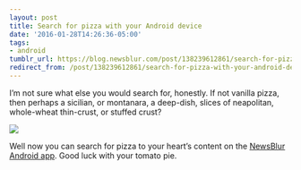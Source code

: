 ```yaml
---
layout: post
title: Search for pizza with your Android device
date: '2016-01-28T14:26:36-05:00'
tags:
- android
tumblr_url: https://blog.newsblur.com/post/138239612861/search-for-pizza-with-your-android-device
redirect_from: /post/138239612861/search-for-pizza-with-your-android-device/
---
```

I’m not sure what else you would search for, honestly. If not vanilla pizza, then perhaps a sicilian, or montanara, a deep-dish, slices of neapolitan, whole-wheat thin-crust, or stuffed crust?

![](http://static.newsblur.com.s3.amazonaws.com/blog/android_search.png)

Well now you can search for pizza to your heart’s content on the [NewsBlur Android app](http://www.newsblur.com/android). Good luck with your tomato pie.

